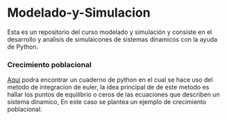# Modelado-y-Simulacion
Esta es un repositorio del curso modelado y simulación y consiste en el desarrollo y analisis de simulaicones de sistemas dinamicos con la ayuda de Python.

### Crecimiento poblacional
[Aqui](https://github.com/dacardonave/Modelado-y-Simulacion/blob/master/Crecimiento_Poblacional_.ipynb) podra encontrar un cuaderno de python en el cual se hace uso del metodo de integracion de euler, la idea principal de de este metodo es hallar los puntos de equilibrio o ceros de las ecuaciones que describen un sistema dinamico, En este caso se plantea un ejemplo de crecimiento poblacional.


